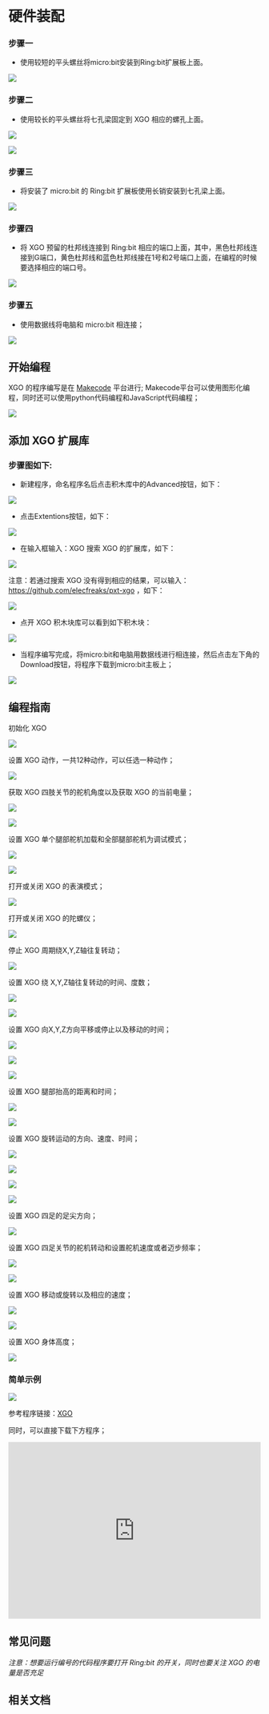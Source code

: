 # 硬件装配

### 步骤一

- 使用较短的平头螺丝将micro:bit安装到Ring:bit扩展板上面。


![](./images/microbit-xgo-robot-kit-17.png)



### 步骤二

- 使用较长的平头螺丝将七孔梁固定到 XGO 相应的螺孔上面。


![](./images/microbit-xgo-robot-kit-18.png)

![](./images/microbit-xgo-robot-kit-19.png)

### 步骤三

- 将安装了 micro:bit 的 Ring:bit 扩展板使用长销安装到七孔梁上面。


![](./images/microbit-xgo-robot-kit-20.png)

### 步骤四

-  将 XGO 预留的杜邦线连接到 Ring:bit 相应的端口上面，其中，黑色杜邦线连接到G端口，黄色杜邦线和蓝色杜邦线接在1号和2号端口上面，在编程的时候要选择相应的端口号。


![](./images/microbit-xgo-robot-kit-21.png)

### 步骤五

- 使用数据线将电脑和 micro:bit 相连接；


![](./images/microbit-xgo-robot-kit-22.png)





## 开始编程

XGO 的程序编写是在 [Makecode](https://makecode.microbit.org/#) 平台进行; Makecode平台可以使用图形化编程，同时还可以使用python代码编程和JavaScript代码编程；



![](./images/microbit-xgo-robot-kit-10.png)



## 添加 XGO 扩展库

### 步骤图如下:

- 新建程序，命名程序名后点击积木库中的Advanced按钮，如下：




![](./images/microbit-xgo-robot-kit-11.png)



- 点击Extentions按钮，如下：




![](./images/microbit-xgo-robot-kit-12.png)



- 在输入框输入：XGO 搜索 XGO 的扩展库，如下：




![](./images/microbit-xgo-robot-kit-13.png)

注意：若通过搜索 XGO 没有得到相应的结果，可以输入：https://github.com/elecfreaks/pxt-xgo ，如下：

![](./images/microbit-xgo-robot-kit-23.png)



- 点开 XGO 积木块库可以看到如下积木块：




![](./images/microbit-xgo-robot-kit-14.png)



- 当程序编写完成，将micro:bit和电脑用数据线进行相连接，然后点击左下角的Download按钮，将程序下载到micro:bit主板上；




![](./images/microbit-xgo-robot-kit-15.png)





## 编程指南



初始化 XGO 



![](./images/microbit-xgo-robot-kit-square-24.png)



设置 XGO 动作，一共12种动作，可以任选一种动作；



![](./images/microbit-xgo-robot-kit-square-01.png)



获取 XGO 四肢关节的舵机角度以及获取 XGO 的当前电量；



![](./images/microbit-xgo-robot-kit-square-02.png)

![](./images/microbit-xgo-robot-kit-square-03.png)



设置 XGO 单个腿部舵机加载和全部腿部舵机为调试模式；



![](./images/microbit-xgo-robot-kit-square-04.png)

![](./images/microbit-xgo-robot-kit-square-05.png)



打开或关闭 XGO 的表演模式；



![](./images/microbit-xgo-robot-kit-square-06.png)



打开或关闭 XGO 的陀螺仪；



![](./images/microbit-xgo-robot-kit-square-07.png)



停止 XGO 周期绕X,Y,Z轴往复转动；



![](./images/microbit-xgo-robot-kit-square-08.png)



设置 XGO 绕 X,Y,Z轴往复转动的时间、度数；



![](./images/microbit-xgo-robot-kit-square-09.png)

![](./images/microbit-xgo-robot-kit-square-10.png)



设置 XGO 向X,Y,Z方向平移或停止以及移动的时间；



![](./images/microbit-xgo-robot-kit-square-11.png)

![](./images/microbit-xgo-robot-kit-square-12.png)

![](./images/microbit-xgo-robot-kit-square-13.png)



设置 XGO 腿部抬高的距离和时间；



![](./images/microbit-xgo-robot-kit-square-14.png)

![](./images/microbit-xgo-robot-kit-square-15.png)



设置  XGO 旋转运动的方向、速度、时间；



![](./images/microbit-xgo-robot-kit-square-16.png)

![](./images/microbit-xgo-robot-kit-square-17.png)

![](./images/microbit-xgo-robot-kit-square-18.png)

![](./images/microbit-xgo-robot-kit-square-19.png)



设置 XGO 四足的足尖方向；



![](./images/microbit-xgo-robot-kit-square-20.png)



设置 XGO 四足关节的舵机转动和设置舵机速度或者迈步频率；



![](./images/microbit-xgo-robot-kit-square-21.png)

![](./images/microbit-xgo-robot-kit-square-22.png)

设置 XGO 移动或旋转以及相应的速度；

![](./images/microbit-xgo-robot-kit-square-23.png)

![](./images/microbit-xgo-robot-kit-square-26.png)



设置 XGO 身体高度；

![](./images/microbit-xgo-robot-kit-square-25.png)





### 简单示例



![](./images/microbit-xgo-robot-kit-square-28.png)

参考程序链接：[XGO](https://makecode.microbit.org/_Rs2MPv5uebYd)

同时，可以直接下载下方程序；

<div style="position:relative;height:0;padding-bottom:70%;overflow:hidden;"><iframe style="position:absolute;top:0;left:0;width:100%;height:100%;" src="https://makecode.microbit.org/#pub:_Rs2MPv5uebYd" frameborder="0" sandbox="allow-popups allow-forms allow-scripts allow-same-origin"></iframe></div> 

##  常见问题



*注意：想要运行编号的代码程序要打开 Ring:bit 的开关，同时也要关注 XGO 的电量是否充足*



## 相关文档

